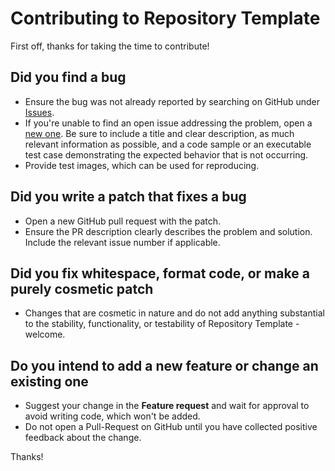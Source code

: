 # Contributing to Repository Template
First off, thanks for taking the time to contribute!

## Did you find a bug
*   Ensure the bug was not already reported by searching on GitHub under [Issues](https://github.com/RyanReyMorris/OrderEscortBot/issues).
*   If you're unable to find an open issue addressing the problem, open a [new one](https://github.com/RyanReyMorris/OrderEscortBot/issues/new/choose). 
    Be sure to include a title and clear description, as much relevant information as possible, 
    and a code sample or an executable test case demonstrating the expected behavior that is not occurring.
*   Provide test images, which can be used for reproducing.

## Did you write a patch that fixes a bug
*   Open a new GitHub pull request with the patch.
*   Ensure the PR description clearly describes the problem and solution. Include the relevant issue number if applicable.

## Did you fix whitespace, format code, or make a purely cosmetic patch
*   Changes that are cosmetic in nature and do not add anything substantial to the stability, functionality, or testability of Repository Template - welcome.

## Do you intend to add a new feature or change an existing one
*   Suggest your change in the **Feature request** and wait for approval to avoid writing code, which won't be added.
*   Do not open a Pull-Request on GitHub until you have collected positive feedback about the change.

Thanks! 
